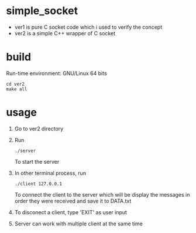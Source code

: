 # simple_socket
* ver1 is pure C  socket code which i used to verify the concept
* ver2 is a simple C++ wrapper of C socket
# build 
Run-time environment: GNU/Linux 64 bits 

```
cd ver2
make all
```

# usage 

1. Go to ver2 directory
2. Run

    `./server`
    
    To start the server
3. In other terminal process, run

    `./client 127.0.0.1`

    To connect the client to the server which will be display the messages in order they were received  and save it to DATA.txt

4. To disconect a client, type 'EXIT' as user input

5. Server can work with multiple client at the same time